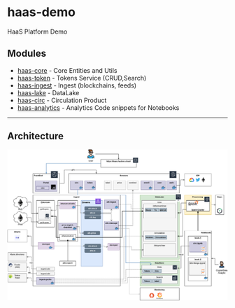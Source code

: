 # haas-demo

HaaS Platform Demo 

## Modules

- [haas-core](haas-core)        - Core Entities and Utils
- [haas-token](haas-token)      - Tokens Service (CRUD,Search)
- [haas-ingest](haas-ingest)    - Ingest (blockchains, feeds)
- [haas-lake](haas-lake)        - DataLake
- [haas-circ](haas-circ)        - Circulation Product
- [haas-analytics](haas-analytics)   - Analytics Code snippets for Notebooks


----
## Architecture

<img src="doc/HaaS-Architecture-Proto.png" width="1000">

